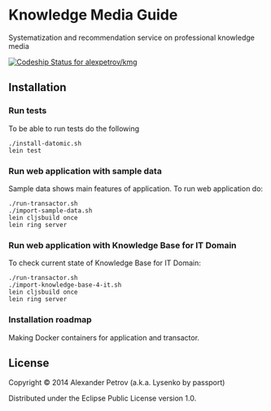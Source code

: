 # Knowledge Media Guide

Systematization and recommendation service on professional knowledge media

[ ![Codeship Status for alexpetrov/kmg](https://www.codeship.io/projects/580c52e0-ded2-0131-ed85-3ee96e1cc881/status)](https://www.codeship.io/projects/24875)

## Installation


### Run tests

To be able to run tests do the following

```
./install-datomic.sh
lein test
```

### Run web application with sample data

Sample data shows main features of application.
To run web application do:

```
./run-transactor.sh
./import-sample-data.sh
lein cljsbuild once
lein ring server
```

### Run web application with Knowledge Base for IT Domain

To check current state of Knowledge Base for IT Domain:

```
./run-transactor.sh
./import-knowledge-base-4-it.sh
lein cljsbuild once
lein ring server
```

### Installation roadmap

Making Docker containers for application and transactor.

## License

Copyright © 2014 Alexander Petrov (a.k.a. Lysenko by passport)

Distributed under the Eclipse Public License version 1.0.
